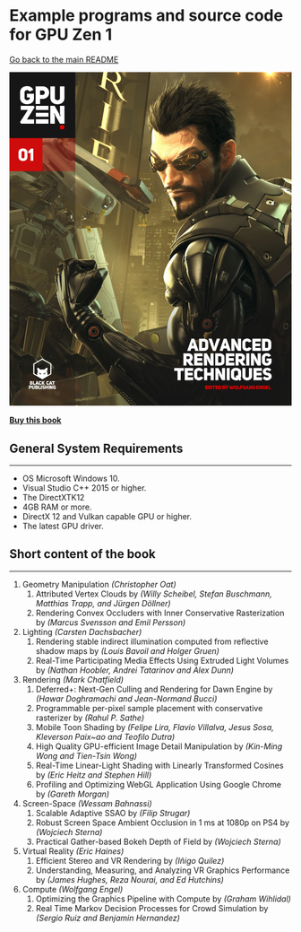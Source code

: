 # Example programs and source code for GPU Zen 1

[Go back to the main README](../README.md)

![Cover](./Cover/GPU-Zen-1.png)

[**Buy this book**](https://amzn.to/3hSciHv)

## **General System Requirements**

---

- OS Microsoft Windows 10.
- Visual Studio C++ 2015 or higher.
- The DirectXTK12
- 4GB RAM or more.
- DirectX 12 and Vulkan capable GPU or higher.
- The latest GPU driver.

## **Short content of the book**

---

1. Geometry Manipulation *(Christopher Oat)*
   1. Attributed Vertex Clouds by *(Willy Scheibel, Stefan Buschmann, Matthias Trapp, and Jürgen Döllner)*
   2. Rendering Convex Occluders with Inner Conservative Rasterization by *(Marcus Svensson and Emil Persson)*
2. Lighting *(Carsten Dachsbacher)*
   1. Rendering stable indirect illumination computed from reflective shadow maps by *(Louis Bavoil and Holger Gruen)*
   2. Real-Time Participating Media Effects Using Extruded Light Volumes by *(Nathan Hoobler, Andrei Tatarinov and Alex Dunn)*
3. Rendering *(Mark Chatfield)*
   1. Deferred+: Next-Gen Culling and Rendering for Dawn Engine by *(Hawar Doghramachi and Jean-Normand Bucci)*
   2. Programmable per-pixel sample placement with conservative rasterizer by *(Rahul P. Sathe)*
   3. Mobile Toon Shading by *(Felipe Lira, Flavio Villalva, Jesus Sosa, Kleverson Paix~ao and Teofilo Dutra)*
   4. High Quality GPU-efficient Image Detail Manipulation by *(Kin-Ming Wong and Tien-Tsin Wong)*
   5. Real-Time Linear-Light Shading with Linearly Transformed Cosines by *(Eric Heitz and Stephen Hill)*
   6. Profiling and Optimizing WebGL Application Using Google Chrome by *(Gareth Morgan)*
4. Screen-Space *(Wessam Bahnassi)*
   1. Scalable Adaptive SSAO by *(Filip Strugar)*
   2. Robust Screen Space Ambient Occlusion in 1 ms at 1080p on PS4 by *(Wojciech Sterna)*
   3. Practical Gather-based Bokeh Depth of Field by *(Wojciech Sterna)*
5. Virtual Reality *(Eric Haines)*
   1. Efficient Stereo and VR Rendering by *(Iñigo Quilez)*
   2. Understanding, Measuring, and Analyzing VR Graphics Performance by *(James Hughes, Reza Nourai, and Ed Hutchins)*
6. Compute *(Wolfgang Engel)*
   1. Optimizing the Graphics Pipeline with Compute by *(Graham Wihlidal)*
   2. Real Time Markov Decision Processes for Crowd Simulation by *(Sergio Ruiz and Benjamin Hernandez)*
